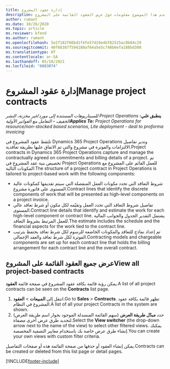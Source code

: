 ```yaml
---
title: إدارة عقود المشروع
description: يقدم هذا الموضوع معلومات حول عرض العقود القائمة على المشروع.
author: rumant
ms.date: 10/26/2020
ms.topic: article
ms.reviewer: kfend
ms.author: rumant
ms.openlocfilehash: 5e2f182f66bd1f4fe57d19e4bf82525ac8b84c29
ms.sourcegitcommit: 40f68387f594180af64a5e5c748b6efa188bd300
ms.translationtype: HT
ms.contentlocale: ar-SA
ms.lasthandoff: 05/10/2021
ms.locfileid: "6003074"
---
```

# <a name="manage-project-contracts"></a><span data-ttu-id="a96e9-103">إدارة عقود المشروع</span><span class="sxs-lookup"><span data-stu-id="a96e9-103">Manage project contracts</span></span>

<span data-ttu-id="a96e9-104">_**ينطبق علي:** ‏‫Project Operations للسيناريوهات المستندة إلى مورد/غير مخزنة‬، ‏‫النشر الخفيف – التعامل مع الفواتير الأولية‬_</span><span class="sxs-lookup"><span data-stu-id="a96e9-104">_**Applies To:** Project Operations for resource/non-stocked based scenarios, Lite deployment - deal to proforma invoicing_</span></span>

<span data-ttu-id="a96e9-105">تلتقط عقود المشروع في Dynamics 365 Project Operations وتدير تفاصيل الالتزامات والفوترة في مشروع والتي تم الاتفاق عليها بطريقة تعاقدية.</span><span class="sxs-lookup"><span data-stu-id="a96e9-105">Project contracts in Dynamics 365 Project Operations capture and manage the contractually agreed on commitments and billing details of a project.</span></span> <span data-ttu-id="a96e9-106">تم تخصيص بنية عقد المشروع في Project Operations للعمل القائم على المشروع مع المكونات التالية:</span><span class="sxs-lookup"><span data-stu-id="a96e9-106">The structure of a project contract in Project Operations is tailored to project-based work with the following components:</span></span>

- <span data-ttu-id="a96e9-107">شروط التعاقد التي تحدد مكونات العمل المنفصلة التي سيتم تقديمها كمكونات عالية المستوى على فاتورة مشروع.</span><span class="sxs-lookup"><span data-stu-id="a96e9-107">Contract lines that identify the discrete components of work that will be presented as high-level components on a project invoice.</span></span>
- <span data-ttu-id="a96e9-108">تفاصيل شروط التعاقد التي تحدد العمل وتقيّمه لكل مكون أو شرط تعاقد عالي المستوى.</span><span class="sxs-lookup"><span data-stu-id="a96e9-108">Contract line details that identify and estimate the work for each high-level component or contract line.</span></span> <span data-ttu-id="a96e9-109">يشتمل التقدير الجدول والجوانب المالية للعمل المرتبط بشروط التعاقد.</span><span class="sxs-lookup"><span data-stu-id="a96e9-109">The estimate includes the schedule and the financial aspects for the work tied to the contract line.</span></span>
- <span data-ttu-id="a96e9-110">تم إعداد نماذج للتعاقد والمكونات الخاضعة للرسوم لكل شرط تعاقد يحتفظ بترتيب الفوترة لكل شرط تعاقد والعقد الإجمالي.</span><span class="sxs-lookup"><span data-stu-id="a96e9-110">Contracting models and chargeable components are set up for each contract line that holds the billing arrangement for each contract line and the overall contract.</span></span>

## <a name="view-all-project-based-contracts"></a><span data-ttu-id="a96e9-111">عرض جميع العقود القائمة على المشروع</span><span class="sxs-lookup"><span data-stu-id="a96e9-111">View all project-based contracts</span></span>

<span data-ttu-id="a96e9-112">يمكن رؤية قائمة بكافة عقود المشروع في صفحة قائمة **العقود**.</span><span class="sxs-lookup"><span data-stu-id="a96e9-112">A list of all project contracts can be seen on the **Contracts** list page.</span></span> 

1. <span data-ttu-id="a96e9-113">انتقل إلى **المبيعات** > **العقود**.</span><span class="sxs-lookup"><span data-stu-id="a96e9-113">Go to **Sales** > **Contracts**.</span></span> <span data-ttu-id="a96e9-114">تظهر قائمة بكافة عقود المشروع في النظام.</span><span class="sxs-lookup"><span data-stu-id="a96e9-114">A list of all your project Contracts in the system are shown.</span></span> 
2. <span data-ttu-id="a96e9-115">حدد **مبدّل طريقة العرض** (سهم القائمة المنسدلة الموجود بجوار اسم طريقة العرض) لتحديد طرق عرض أخرى مصفاة.</span><span class="sxs-lookup"><span data-stu-id="a96e9-115">Select the **View switcher** (the drop-down arrow next to the name of the view) to select other filtered views.</span></span> <span data-ttu-id="a96e9-116">يمكنك إنشاء طرق عرض خاصة بك باستخدام معايير التصفية المخصصة.</span><span class="sxs-lookup"><span data-stu-id="a96e9-116">You can create your own views with custom filter criteria.</span></span>

<span data-ttu-id="a96e9-117">يمكن إنشاء العقود أو حذفها من صفحة القائمة هذه أو صفحات التفاصيل.</span><span class="sxs-lookup"><span data-stu-id="a96e9-117">Contracts can be created or deleted from this list page or detail pages.</span></span>


[!INCLUDE[footer-include](../../includes/footer-banner.md)]